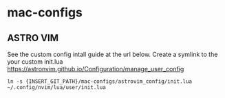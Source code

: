 # mac-configs

## ASTRO VIM
See the custom config intall guide at the url below. Create a symlink to the your custom init.lua
https://astronvim.github.io/Configuration/manage_user_config

```
ln -s {INSERT_GIT_PATH}/mac-configs/astrovim_config/init.lua ~/.config/nvim/lua/user/init.lua

```
